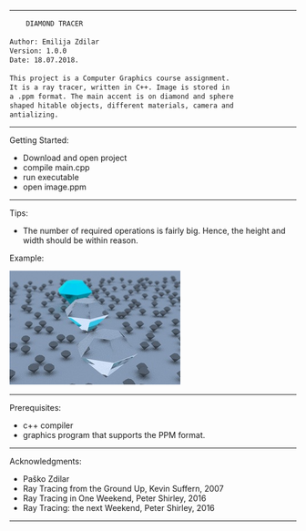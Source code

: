 **********************************************************************
		DIAMOND TRACER
		
	Author: Emilija Zdilar
	Version: 1.0.0
	Date: 18.07.2018.

	This project is a Computer Graphics course assignment. 
	It is a ray tracer, written in C++. Image is stored in
	a .ppm format. The main accent is on diamond and sphere
	shaped hitable objects, different materials, camera and 
	antializing.
	 		
**********************************************************************

Getting Started:

- Download and open project
- compile main.cpp
- run executable
- open image.ppm

**********************************************************************

Tips:
- The number of required operations is fairly big. Hence, the height
  and width should be within reason.
 
 Example: 
  
<img src="diamonds.jpg" width="300">

**********************************************************************

Prerequisites:
- c++ compiler
- graphics program that supports the PPM format.

**********************************************************************

Acknowledgments:
- Paško Zdilar
- Ray Tracing from the Ground Up, Kevin Suffern, 2007
- Ray Tracing in One Weekend, Peter Shirley, 2016
- Ray  Tracing: the next Weekend, Peter Shirley, 2016
**********************************************************************
